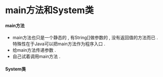# main方法和System类

#### main方法

* main方法也只是一个静态的 , 有String\[\]做参数的 , 没有返回值的方法而已 . 特殊性在于Java可以把main方法作为程序入口 . 
* 给main方法传递参数 . 
* 自己试着调用main方法 . 

#### System类



